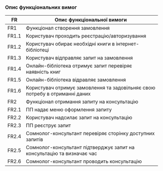 ### Опис функціональних вимог

| FR    | Опис функціональної вимоги  |
|-------|---------------------------- |
| FR1   | Функціонал створення замовлення |
| FR1.1 | Користувач проходить реєстрацію/авторизування |
| FR1.2 | Користувач обирає необхідні книги в інтернет-бібліотеці |
| FR1.3 | Користувач відправляє запит на замовлення |
| FR1.4 | Онлайн-бібліотека отримує запит перевіряє наявність книг |
| FR1.5 | Онлайн-бібліотека відравляє замовлення |
| FR1.6 | Користувач отримує замовлення та задовільняє свою потребу в отриманні даних |
| FR2   | Функціонал отримання запиту на консультацію |
| FR2.1 | ПП надає меню оформлення запиту |
| FR2.2 | Користувач надсилає запит на консультацію |
| FR2.3 | ПП реєструє запит |
| FR2.4 | Сомнолог-консультант перевіряє сторінку доступних запитів |
| FR2.5 | Сомнолог-консультант підтверджує запит на консультацію та визначає час |
| FR2.6 | Сомнолог-консультант проводить консультацію |
